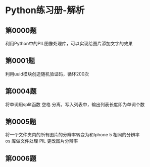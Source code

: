 # Python练习册-解析
## 第0000题  
利用Python中的PIL图像处理库，可以实现给图片添加文字的效果  

## 第0001题  
利用uuid模块创造随机验证码，循环200次  

## 第0004题
将单词用split函数 空格 分离，写入列表中，输出列表长度即为单词个数  
  
## 第0005题  
将一个文件夹内的所有图片的分辨率转变为和Iphone 5 相同的分辨率  
os 库做文件处理 PIL 更改图片分辨率  

## 第0006题
